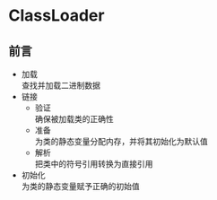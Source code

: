 # ClassLoader

## 前言

* 加载  
    查找并加载二进制数据
* 链接  
    * 验证  
        确保被加载类的正确性
    * 准备  
        为类的静态变量分配内存，并将其初始化为默认值
    * 解析  
        把类中的符号引用转换为直接引用
* 初始化  
    为类的静态变量赋予正确的初始值


